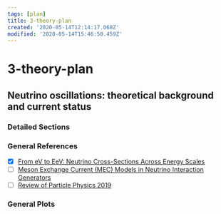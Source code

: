 ```yaml
---
tags: [plan]
title: 3-theory-plan
created: '2020-05-14T12:14:17.068Z'
modified: '2020-05-14T15:46:50.459Z'
---
```


# 3-theory-plan

## Neutrino oscillations: theoretical background and current status

### Detailed Sections

### General References

- [x] [From eV to EeV: Neutrino Cross-Sections Across Energy Scales](@note/1305.7513.md)
- [ ] [Meson Exchange Current (MEC) Models in Neutrino Interaction Generators](@note/1304.6014.md)
- [ ] [Review of Particle Physics 2019](@note/pdg.2019)

### General Plots
